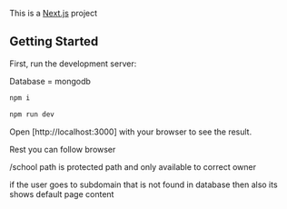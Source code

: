 This is a [Next.js](https://nextjs.org) project
## Getting Started
First, run the development server:

Database = mongodb

```bash
npm i

npm run dev 
```

Open [http://localhost:3000] with your browser to see the result.

Rest you can follow browser

/school path is protected path and only available to correct owner

if the user goes to subdomain that is not found in database then also its shows default page content

<!--  -->